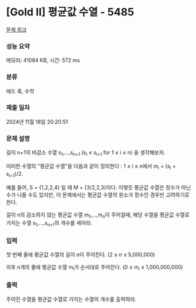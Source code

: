 # [Gold II] 평균값 수열 - 5485 

[문제 링크](https://www.acmicpc.net/problem/5485) 

### 성능 요약

메모리: 41084 KB, 시간: 572 ms

### 분류

애드 혹, 수학

### 제출 일자

2024년 11월 18일 20:20:51

### 문제 설명

<p>길이 n+1의 비감소 수열 s<sub>1</sub>,...,s<sub>n+1</sub> (s<sub>i</sub> ≤ s<sub>i+1</sub> for 1 ≤ i ≤ n) 을 생각해보자.</p>

<p>이러한 수열의 "평균값 수열"을 다음과 같이 정의한다 : 1 ≤ i ≤ n에서 m<sub>i</sub> = (s<sub>i</sub> + s<sub>i+1</sub>)/2.</p>

<p>예를 들어, S = {1,2,2,4} 일 때 M = {3/2,2,3}이다. 이렇듯 평균값 수열은 정수가 아닌 수가 나올 수도 있지만, 이 문제에서는 평균값 수열의 원소가 정수인 경우만 고려하기로 한다.</p>

<p>길이 n의 감소하지 않는 평균값 수열 m<sub>1</sub>,...,m<sub>n</sub>이 주어질때, 해당 수열을 평균값 수열로 가지는 수열 s<sub>1</sub>,...,s<sub>n+1</sub>의 개수를 세어라.</p>

### 입력 

 <p>첫 번째 줄에 평균값 수열의 길이 n이 주어진다. (2 ≤ n ≤ 5,000,000)</p>

<p>이후 n개의 줄에 평균값 수열 m<sub>i</sub>가 순서대로 주어진다. (0 ≤ m<sub>i</sub> ≤ 1,000,000,000)</p>

### 출력 

 <p>주어진 수열을 평균값 수열로 가지는 수열의 개수를 출력하라.</p>

